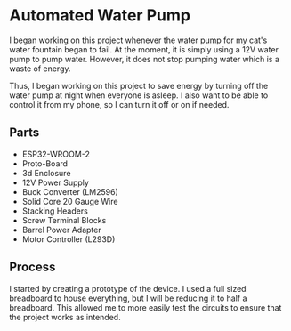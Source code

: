 # Automated Water Pump

I began working on this project whenever the water pump for my cat's water fountain began to fail.
At the moment, it is simply using a 12V water pump to pump water. However, it does not stop pumping
water which is a waste of energy.

Thus, I began working on this project to save energy by turning off the water pump at night when everyone
is asleep. I also want to be able to control it from my phone, so I can turn it off or on if needed.

## Parts

- ESP32-WROOM-2
- Proto-Board
- 3d Enclosure
- 12V Power Supply
- Buck Converter (LM2596)
- Solid Core 20 Gauge Wire
- Stacking Headers
- Screw Terminal Blocks
- Barrel Power Adapter
- Motor Controller (L293D)

## Process

I started by creating a prototype of the device. I used a full sized breadboard to house everything,
but I will be reducing it to half a breadboard. This allowed me to more easily test the circuits to 
ensure that the project works as intended.
